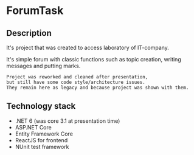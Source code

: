 # ForumTask

## Description

It's project that was created to access laboratory of IT-company.

It's simple forum with classic functions such as topic creation, writing messages and putting marks.

    Project was reworked and cleaned after presentation,
    but still have some code style/architecture issues.
    They remain here as legacy and because project was shown with them.

## Technology stack

- .NET 6 (was core 3.1 at presentation time)
- ASP.NET Core
- Entity Framework Core
- ReactJS for frontend
- NUnit test framework
